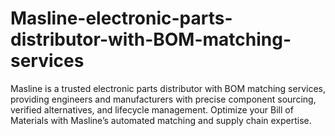 # Masline-electronic-parts-distributor-with-BOM-matching-services
Masline is a trusted electronic parts distributor with BOM matching services, providing engineers and manufacturers with precise component sourcing, verified alternatives, and lifecycle management. Optimize your Bill of Materials with Masline’s automated matching and supply chain expertise.
